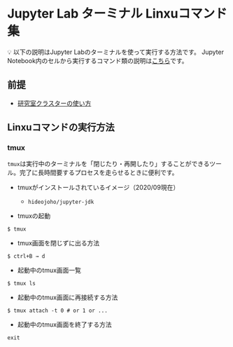 # Jupyter Lab ターミナル Linxuコマンド集

:bulb: 以下の説明はJupyter Labのターミナルを使って実行する方法です。
Jupyter Notebook内のセルから実行するコマンド類の説明は[こちら](k8s-linux-commands.md)です。

## 前提

- [研究室クラスターの使い方](README.md)

## Linxuコマンドの実行方法

### tmux

`tmux`は実行中のターミナルを「閉じたり・再開したり」することができるツール。完了に長時間要するプロセスを走らせるときに便利です。

- tmuxがインストールされているイメージ（2020/09現在）
  - `hideojoho/jupyter-jdk`

- tmuxの起動

```
$ tmux
```

- tmux画面を閉じずに出る方法

```
$ ctrl+B → d
```

- 起動中のtmux画面一覧

```
$ tmux ls
```

- 起動中のtmux画面に再接続する方法

```
$ tmux attach -t 0 # or 1 or ...
```

- 起動中のtmux画面を終了する方法

```
exit
```
